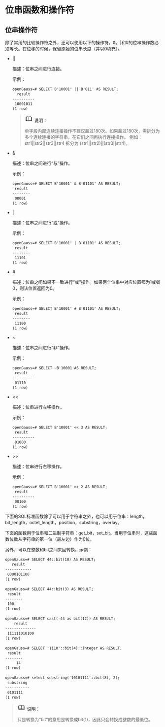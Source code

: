 # 位串函数和操作符<a name="ZH-CN_TOPIC_0289900942"></a>

## 位串操作符<a name="zh-cn_topic_0283137721_zh-cn_topic_0237121969_zh-cn_topic_0059777668_sc2026528bca44ca29cf0ee99329f0598"></a>

除了常用的比较操作符之外，还可以使用以下的操作符。&，|和\#的位串操作数必须等长。在位移的时候，保留原始的位串长度（并以0填充）。

- ||

  描述：位串之间进行连接。

  示例：

  ```
  openGauss=# SELECT B'10001' || B'011' AS RESULT;
    result
  ----------
   10001011
  (1 row)
  ```

  >![](public_sys-resources/icon-note.gif) **说明：** 
  >
  >单字段内部连续连接操作不建议超过180次。如果超过180次，需拆分为多个连续连接的字符串，在它们之间再执行连接操作。
  >例如：str1||str2||str3||str4 拆分为 \(str1||str2\)||\(str3||str4\)。

-   &

    描述：位串之间进行“与”操作。

    示例：

    ```
    openGauss=# SELECT B'10001' & B'01101' AS RESULT;
     result 
    --------
     00001
    (1 row)
    ```

-   |

    描述：位串之间进行“或”操作。

    示例：

    ```
    openGauss=# SELECT B'10001' | B'01101' AS RESULT;
     result 
    --------
     11101
    (1 row)
    ```

-   \#

    描述：位串之间如果不一致进行“或”操作。如果两个位串中对应位置都为1或者0，则该位置返回为0。

    示例：

    ```
    openGauss=# SELECT B'10001' # B'01101' AS RESULT;
     result 
    --------
     11100
    (1 row)
    ```

-   \~

    描述：位串之间进行“非”操作。

    示例：

    ```
    openGauss=# SELECT ~B'10001'AS RESULT;
     result  
    ----------
     01110
    (1 row)
    ```

-   <<

    描述：位串进行左移操作。

    示例：

    ```
    openGauss=# SELECT B'10001' << 3 AS RESULT;
     result  
    ----------
     01000
    (1 row)
    ```

-   \>\>

    描述：位串进行右移操作。

    示例：

    ```
    openGauss=# SELECT B'10001' >> 2 AS RESULT;
     result  
    ----------
     00100
    (1 row)
    ```


下面的SQL标准函数除了可以用于字符串之外，也可以用于位串：length，bit\_length，octet\_length，position，substring，overlay。

下面的函数用于位串和二进制字符串：get\_bit，set\_bit。当用于位串时，这些函数位数从字符串的第一位（最左边）作为0位。

另外，可以在整数和bit之间来回转换。示例：

```
openGauss=# SELECT 44::bit(10) AS RESULT;
   result
------------
 0000101100
(1 row)

openGauss=# SELECT 44::bit(3) AS RESULT;
 result 
--------
 100
(1 row)

openGauss=# SELECT cast(-44 as bit(12)) AS RESULT;
    result    
--------------
 111111010100
(1 row)

openGauss=# SELECT '1110'::bit(4)::integer AS RESULT;
 result 
--------
     14
(1 row)

openGauss=# select substring('10101111'::bit(8), 2);
 substring
-----------
 0101111
(1 row)
```

>![](public_sys-resources/icon-note.gif) **说明：** 
>
>只是转换为“bit”的意思是转换成bit\(1\)，因此只会转换成整数的最低位。

